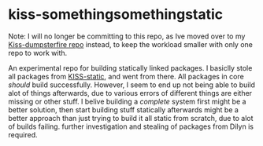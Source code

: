 # kiss-somethingsomethingstatic

Note: I will no longer be committing to this repo, as Ive moved over to my [Kiss-dumpsterfire repo](https://github.com/hovercats/kiss-dumpsterfire) instead, to keep the workload smaller with only one repo to work with. 


An experimental repo for building statically linked packages. 
I basiclly stole all packages from [KISS-static](https://github.com/dilyn-corner/kiss-static), and went from there. 
All packages in core *should* build successfully. 
However, I seem to end up not being able to build alot of things afterwards, due to various errors of different things are either missing or other stuff. 
I belive building a *complete* system first might be a better solution, then start building stuff statically afterwards might be a better approach than just trying to build it all static from scratch, due to alot of builds failing. 
further investigation and stealing of packages from Dilyn is required. 
